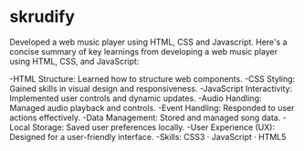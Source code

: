 # skrudify

Developed a web music player using HTML, CSS and Javascript.
Here's a concise summary of key learnings from developing a web music player using HTML, CSS, and JavaScript:

-HTML Structure: Learned how to structure web components.
-CSS Styling: Gained skills in visual design and responsiveness.
-JavaScript Interactivity: Implemented user controls and dynamic updates.
-Audio Handling: Managed audio playback and controls.
-Event Handling: Responded to user actions effectively.
-Data Management: Stored and managed song data.
-Local Storage: Saved user preferences locally.
-User Experience (UX): Designed for a user-friendly interface.
-Skills: CSS3 · JavaScript · HTML5
